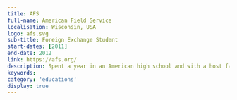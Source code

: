 ```yaml
---
title: AFS
full-name: American Field Service
localisation: Wisconsin, USA
logo: afs.svg
sub-title: Foreign Exchange Student
start-dates: [2011]
end-date: 2012
link: https://afs.org/
description: Spent a year in an American high school and with a host family. I learned a new culture, some important life skills and independence.
keywords:
category: 'educations'
display: true
---
```

<!---
Gregoire Boiron <gregoire.boiron@gmail.com>
Copyright (c) 2018-2020 Gregoire Boiron  All Rights Reserved.
--->
